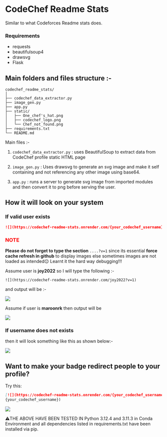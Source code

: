 # CodeChef Readme Stats

Similar to what Codeforces Readme stats does. 

### Requirements
- requests
- beautifulsoup4
- drawsvg
- Flask

## Main folders and files structure :-

```
codechef_readme_stats/
│
├── codechef_data_extractor.py
├── image_gen.py
├── app.py
├── static/
│   ├── One_chef's_hat.png
│   ├── codechef_logo.png
│   └── Chef_not_found.png
├── requirements.txt
└── README.md

```

Main files :-

1. `codechef_data_extractor.py` : uses BeautifulSoup to extract data from CodeChef profile static HTML page

2. `image_gen.py` : Uses drawsvg to generate an svg image and make it self containing and not referencing any other image using base64.

3. `app.py` : runs a server to generate svg image from imported modules and then convert it to png before serving the user.

## How it will look on your system 

### If valid user exists

```markdown
![](https://codechef-readme-stats.onrender.com/{your_codechef_username}?v=1)
```

### <span style="color:red">NOTE</span>

**Please do not forget to type the section** `....?v=1` since its essential **force cache refresh in github** to display images else sometimes images are not loaded as intended😐 Learnt it the hard way debugging!!!



Assume user is **joy2022** so I will type the following :-

```
![](https://codechef-readme-stats.onrender.com/joy2022?v=1)
```


and output will be :-

![](https://codechef-readme-stats.onrender.com/joy2022?v=1)

Assume if user is **maroonrk** then output will be

![](https://codechef-readme-stats.onrender.com/maroonrk?v=1)



### If username does not exists
then it will look something like this as shown below:-

![](https://codechef-readme-stats.onrender.com/jfsdkfdsdkfsfh?v=1)


## Want to make your badge redirect people to your profile? 

Try this:

```markdown
[![](https://codechef-readme-stats.onrender.com/{your_codechef_username}?v=1)](https://www.codechef.com/users/
{your_codechef_username})
```


![](http://localhost:5000/joy2022)


⚠️THE ABOVE HAVE BEEN TESTED IN Python 3.12.4 and 3.11.3 in Conda Environment and all dependencies listed in requirements.txt have been installed via pip.
